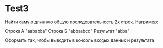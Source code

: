 # Test3
Найти самую длинную общую последовательность 2х строк.
Например:

Строка А "aababba"
Строка Б "abbaabcd"
Результат "abba"

Оформить так, чтобы выводить в консоль входых данных и результата
